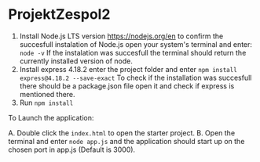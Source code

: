 # ProjektZespol2

1. Install Node.js LTS version
   https://nodejs.org/en
   to confirm the succesfull instalation of Node.js open your system's terminal and enter:
   `node -v`
   If the instalation was succesfull the terminal should return the currently installed version of node.
2. Install express 4.18.2
   enter the project folder and enter
   `npm install express@4.18.2 --save-exact`
   To check if the installation was succesfull there should be a package.json file open it and check if express is mentioned there.
3. Run `npm install`

To Launch the application:

A. Double click the `index.html` to open the starter project.
B. Open the terminal and enter `node app.js` and the application should start up on the chosen port in app.js (Default is 3000).
